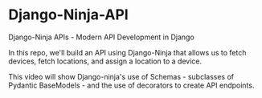# Django-Ninja-API
Django-Ninja APIs - Modern API Development in Django

In this repo, we'll build an API using Django-Ninja that allows us to fetch devices, fetch locations, and assign a location to a device.

This video will show Django-ninja's use of Schemas - subclasses of Pydantic BaseModels - and the use of decorators to create API endpoints.
